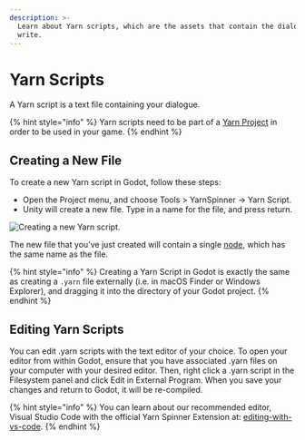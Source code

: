 ```yaml
---
description: >-
  Learn about Yarn scripts, which are the assets that contain the dialogue you
  write.
---
```


# Yarn Scripts

A Yarn script is a text file containing your dialogue.

{% hint style="info" %}
Yarn scripts need to be part of a [Yarn Project](yarn-projects.md) in order to be used in your game.
{% endhint %}

## Creating a New File

To create a new Yarn script in Godot, follow these steps:

* Open the Project menu, and choose Tools > YarnSpinner -> Yarn Script.
* Unity will create a new file. Type in a name for the file, and press return.

![Creating a new Yarn script.](../../.gitbook/assets/YarnSpinnerGodot-Create-YarnScript.png)

The new file that you've just created will contain a single [node](../../getting-started/writing-in-yarn/lines-nodes-and-options.md#writing-nodes-in-plain-text), which has the same name as the file.

{% hint style="info" %}
Creating a Yarn Script in Godot is exactly the same as creating a `.yarn` file externally (i.e. in macOS Finder or Windows Explorer), and dragging it into the directory of your Godot project.
{% endhint %}

## Editing Yarn Scripts

You can edit .yarn scripts with the text editor of your choice. 
To open your editor from within Godot, ensure that you have associated .yarn files on your computer with your desired editor. Then, right click a .yarn script in the Filesystem panel and click Edit in External Program. When you save your changes and return to Godot, it will be re-compiled. 

{% hint style="info" %}
You can learn about our recommended editor, Visual Studio Code with the official Yarn Spinner Extension at: [editing-with-vs-code](../../getting-started/editing-with-vs-code/ "mention").
{% endhint %}
